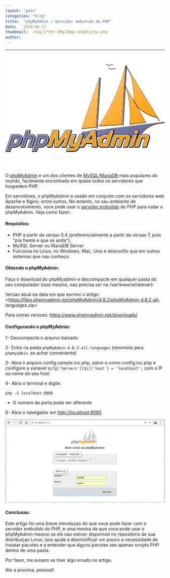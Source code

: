 ```yaml
---
layout:	"post"
categories:	"blog"
title:	"phpMyAdmin + Servidor embutido do PHP"
date:	2018-08-17
thumbnail:	/img/1*9tY-QRgJZWgu-bSq6CyiSw.png
author:	
---
```


* * *

![](/img/1*9tY-QRgJZWgu-bSq6CyiSw.png)

O [phpMyAdmin](https://www.phpmyadmin.net/) e um dos clientes de
[MySQL](https://www.mysql.com/)/[MariaDB](https://mariadb.org/) mais populares
do mundo, facilmente encontrado em quase todos os servidores que hospedem PHP.

Em servidores, o phpMyAdmin e usado em conjunto com os servidores web Apache e
Nginx, entre outros. No entanto, no seu ambiente de desenvolvimento, voce pode
usar o [servidor
embutido](https://secure.php.net/manual/pt_BR/features.commandline.webserver.php)
do PHP para rodar o phpMyAdmin. Veja como fazer:

#### Requisitos:

  * PHP a partir da versao 5.4 (preferencialmente a partir da versao 7, pois "pra frente e que se anda");
  * MySQL Server ou MariaDB Server
  * Funciona no Linux, no Windows, Mac, Unix e desconfio que em outros sistemas que nao conheço.

#### Obtendo o phpMyAdmin:

Faça o download do phpMyadmin e descompacte em qualquer pasta do seu
computador (isso mesmo, nao precisa ser na /var/www/whatever):

Versao atual na data em que escrevi o artigo:
<https://files.phpmyadmin.net/phpMyAdmin/4.8.2/phpMyAdmin-4.8.2-all-
languages.zip>

Para outras versoes: <https://www.phpmyadmin.net/downloads/>

#### Configurando o phpMyAdmin:

1- Descompacte o arquivo baixado

2- Entre na pasta `phpMyAdmin-4.8.2-all-languages` (renomeie para `phpmyadmin
`se achar conveniente)

3- Abra o arquivo config.sample.inc.php, salve-o como config.inc.php e
configure a variavel `$cfg['Servers'][$i]['host'] = 'localhost';` com o IP ou
nome do seu host.

4- Abra o terminal e digite:

    
    
    php -S localhost:8080

  * O numero da porta pode ser diferente

6- Abra o navegador em <http://localhost:8080>

![](/img/1*BaK_nltB-227j7haO1KjQA.png)

#### Conclusao:

Este artigo foi uma breve introduçao do que voce pode fazer com o servidor
embutido do PHP, e uma mostra de que voce pode usar o phpMyAdmin mesmo se ele
nao estiver disponivel no repositorio de sua distribuiçao Linux, isso ajuda a
desmistificar um pouco a necessidade de instalar pacotes e a entender que
alguns pacotes sao apenas scripts PHP dentro de uma pasta.

Por favor, me avisem se tiver algo errado no artigo.

Ate a proxima, pessoal!

